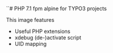 ``# PHP 7.1 fpm alpine for TYPO3 projects

This image features
* Useful PHP extensions
* xdebug (de-)activate script
* UID mapping